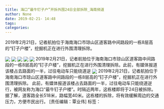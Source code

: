 ```yaml
---
title: 海口“最牛钉子户”开拆外围24日全部拆除_海南频道
author: None
date: 2019-02-21- 14:48
tags: 
categories: 
---
```

2019年2月21日，记者航拍位于海南海口市琼山区道客路中间路段的一栋8层高的“钉子户楼”，挖掘机正在进行外围清理拆除。
<!-- more -->
                
<img align="center" border="0" src="http://p2.ifengimg.com/fck/2019_08/be8657dc1a4f746_w900_h505.jpg" />
                
<img align="center" border="0" src="http://p2.ifengimg.com/fck/2019_08/484899dcd3cdde6_w900_h505.jpg" />
            
<img align="center" border="0" src="http://p2.ifengimg.com/fck/2019_08/e96d9405bb090f1_w900_h505.jpg" />
<img align="center" border="0" src="http://p2.ifengimg.com/fck/2019_08/574eeb368707dd2_w900_h505.jpg" />
<img align="center" border="0" src="http://p2.ifengimg.com/fck/2019_08/b0257df2bda6e9b_w900_h505.jpg" />
2019年2月21日，记者航拍位于海南海口市琼山区道客路中间路段的一栋8层高的“钉子户楼”，挖掘机正在进行外围清理拆除。此前，有媒体报道该楼占去路面的一半，过往电动车只能绕道逆
<img align="center" border="0" src="http://p2.ifengimg.com/a/2016/0810/204c433878d5cf9size1_w16_h16.png" />
2019年2月21日，记者航拍位于海南海口市琼山区道客路中间路段的一栋8层高的“钉子户楼”，挖掘机正在进行外围清理拆除。
此前，有媒体报道该楼占去路面的一半，过往电动车只能绕道逆行，被网友称为海口“最牛钉子户楼”。时隔近两年，这栋楼即将于24日被拆除。
据了解，道客路全长518米，路幅宽40米。这栋楼的拆除，将有效缓解周边的交通压力，方便市民出行。
[责任编辑：覃业伟]
标签：
 
             
